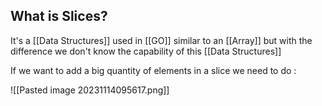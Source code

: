 
## What is Slices?

It's a [[Data Structures]] used in [[GO]] similar to an [[Array]] but with the difference we don't know the capability of this [[Data Structures]]

If we want to add a big quantity of elements in a slice we need to do :

![[Pasted image 20231114095617.png]]
